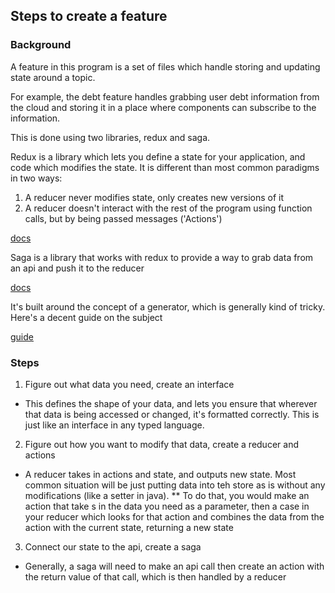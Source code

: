 ## Steps to create a feature

### Background

A feature in this program is a set of files which handle storing and updating state around a topic. 

For example, the debt feature handles grabbing user debt information from the cloud and storing it in a place where components can subscribe to the information. 

This is done using two libraries, redux and saga.

Redux is a library which lets you define a state for your application, and code which modifies the state. 
It is different than most common paradigms in two ways:
1. A reducer never modifies state, only creates new versions of it 
2. A reducer doesn't interact with the rest of the program using function calls, but by being passed messages ('Actions')

[docs](https://redux.js.org/introduction/getting-started)

Saga is a library that works with redux to provide a way to grab data from an api and push it to the reducer

[docs](https://redux-saga.js.org/docs/introduction/BeginnerTutorial.html)

It's built around the concept of a generator, which is generally kind of tricky. Here's a decent guide on the subject

[guide](https://developer.mozilla.org/en-US/docs/Web/JavaScript/Guide/Iterators_and_Generators)

### Steps


1. Figure out what data you need, create an interface 
 * This defines the shape of your data, and lets you ensure that wherever that data is being accessed or changed, it's formatted correctly. This is just like an interface in any typed language.
2. Figure out how you want to modify that data, create a reducer and actions
 * A reducer takes in actions and state, and outputs new state. Most common situation will be just putting data into teh store as is without any modifications (like a setter in java). 
 ** To do that, you would make an action that take s in the data you need as a parameter, then a case in your reducer which looks for that action and combines the data from the action with the current state, returning a new state
3. Connect our state to the api, create a saga
 * Generally, a saga will need to make an api call then create an action with the  return value of that call, which is then handled by a reducer
